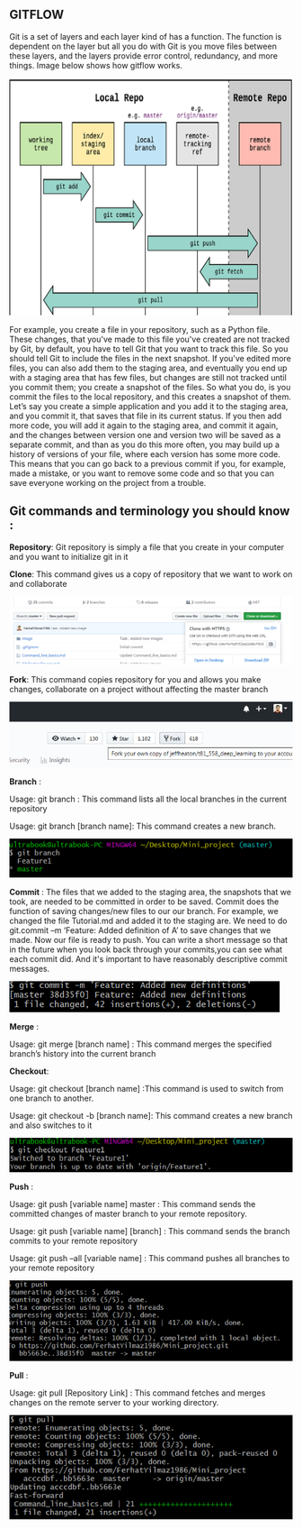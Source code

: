 ## GITFLOW  
   
 Git is a set of layers and each layer kind of has a function. The function is dependent on the layer but all you do with Git is you move files between these layers, and the layers provide error control, redundancy, and more things. Image below shows how gitflow works.  
  
 ![git flow](/image/gitflow.png)  
   
 For example, you create a file in your repository, such as a Python file. These changes, that you've made to this file you've created are not tracked by Git, by default, you have to tell Git that you want to track this file. So you should tell Git to include the files in the next snapshot. If you've edited more files, you can also add them to the staging area, and eventually you end up with a staging area that has few files, but changes are still not tracked until you commit them; you create a snapshot of the files. So what you do, is you commit the files to the local repository, and this creates a snapshot of them.  
 Let’s say you create a simple application and you add it to the staging area, and you commit it, that saves that file in its current status. If you then add more code, you will add it again to the staging area, and commit it again, and the changes between version one and version two will be saved as a separate commit, and than as you do this more often, you may build up a history of versions of your file, where each version has some more code. This means that you can go back to a previous commit if you, for example, made a mistake, or you want to remove some code and so that you can save everyone working on the project from a trouble. 
  
## Git commands and terminology you should know :
  
**Repository**: Git repository is simply a file that you create in your computer and you want to initialize git in it  
  
**Clone**: This command gives us a copy of repository that we want to work on and collaborate  
  
 ![Git Clone](/image/clone2.png)  
  
**Fork**: This command copies repository for you and allows you make changes, collaborate on a project without affecting the master branch  
  
 ![Git Fork](/image/fork.png)  
  
**Branch** :  
  
Usage: git branch : This command lists all the local branches in the current repository  
     
Usage: git branch [branch name]: This command creates a new branch.
  
![Git branch](/image/branch.png)  
  
**Commit** : The files that we added to the staging area, the snapshots that we took, are needed to be committed in order to be saved. Commit does the function of saving changes/new files to our our branch. For example, we changed the file Tutorial.md and added it to the staging are. We need to do git.commit –m ‘Feature: Added definition of A’ to save changes that we made. Now our file is ready to push. You can write a short message so that in the future when you look back through your commits,you can see what each commit did. And it's important to have reasonably descriptive commit messages.  
  
![Git commit](/image/commit.png)  
  
**Merge** :
      
Usage: git merge [branch name] : This command merges the specified branch’s history into the current branch

**Checkout**:  
  
Usage: git checkout [branch name] :This command is used to switch from one branch to another.  
  
Usage: git checkout -b [branch name]: This command creates a new branch and also switches to it  
  
![Git checkout](/image/checkout.png)  
  
**Push** :  
    
Usage: git push [variable name] master  : This command sends the committed changes of master branch to your remote repository.  
  
Usage: git push [variable name] [branch] : This command sends the branch commits to your remote repository  
  
Usage: git push –all [variable name] : This command pushes all branches to your remote repository  
  
![Git push](/image/push.png)  
  
**Pull** : 
  
Usage: git pull [Repository Link] : This command fetches and merges changes on the remote server to your working directory.
  
![Git pull](/image/pull.png) 
